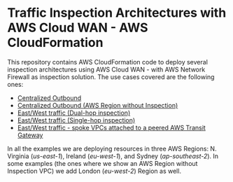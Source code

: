 # Traffic Inspection Architectures with AWS Cloud WAN - AWS CloudFormation

This repository contains AWS CloudFormation code to deploy several inspection architectures using AWS Cloud WAN - with AWS Network Firewall as inspection solution. The use cases covered are the following ones:

* [Centralized Outbound](./centralized_outbound/)
* [Centralized Outbound (AWS Region without Inspection)](./centralized_outbound_region_without_inspection/)
* [East/West traffic (Dual-hop inspection)](./east_west_dualhop/)
* [East/West traffic (Single-hop inspection)](./east_west_singlehop/)
* [East/West traffic - spoke VPCs attached to a peered AWS Transit Gateway](./east_west_tgw_spoke_vpcs/)

In all the examples we are deploying resources in three AWS Regions: N. Virginia (*us-east-1*), Ireland (*eu-west-1*), and Sydney (*ap-southeast-2*). In some examples (the ones where we show an AWS Region without Inspection VPC) we add London (*eu-west-2*) Region as well.